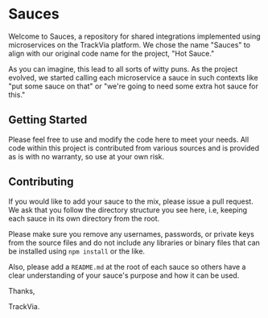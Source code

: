 # Sauces

Welcome to Sauces, a repository for shared integrations implemented using microservices on the TrackVia platform.  We chose the name "Sauces" to align with our original code name for the project, "Hot Sauce." 

As you can imagine, this lead to all sorts of witty puns. As the project evolved, we started calling each microservice a sauce in such contexts like "put some sauce on that" or "we're going to need some extra hot sauce for this."

## Getting Started

Please feel free to use and modify the code here to meet your needs. All code within this project is contributed from various sources and is provided as is with no warranty, so use at your own risk.

## Contributing

If you would like to add your sauce to the mix, please issue a pull request. We ask that you follow the directory structure you see here, i.e, keeping each sauce in its own directory from the root. 

Please make sure you remove any usernames, passwords, or private keys from the source files and do not include any libraries or binary files that can be installed using `npm install` or the like. 

Also, please add a `README.md` at the root of each sauce so others have a clear understanding of your sauce's purpose and how it can be used.

Thanks,

TrackVia.
